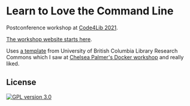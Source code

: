 # Learn to Love the Command Line

Postconference workshop at [Code4Lib 2021](https://2021.code4lib.org).

[The workshop website starts here](https://phette23.github.io/c4l21-learn-to-love-the-command-line).

Uses [a template](https://ubc-library-rc.github.io/rc-workshop-template/) from University of British Columbia Library Research Commons which I saw at [Chelsea Palmer's Docker workshop](https://github.com/ubc-library-rc/intro-docker/) and really liked.

## License

[![GPL version 3.0](https://www.gnu.org/graphics/gplv3-127x51.png)](https://www.gnu.org/licenses/gpl-3.0.html)
